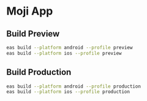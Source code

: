 # Moji App

## Build Preview

```bash
eas build --platform android --profile preview
eas build --platform ios --profile preview
```

## Build Production

```bash
eas build --platform android --profile production
eas build --platform ios --profile production
```
